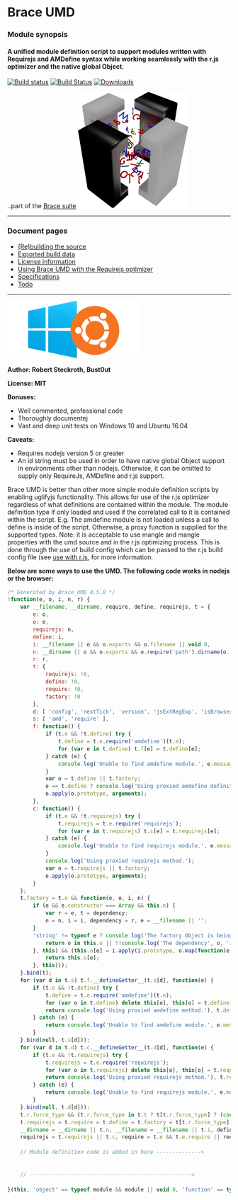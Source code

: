 # Brace UMD
### Module synopsis

#### A unified module definition script to support modules written with Requirejs and AMDefine syntax while working seamlessly with the r.js optimizer and the native global Object.

[![Build status](https://ci.appveyor.com/api/projects/status/j9w4v3romfw971y9/branch/master?svg=true)](https://ci.appveyor.com/project/restarian/brace-umd/branch/master) [![Build Status](https://travis-ci.org/restarian/brace_umd.svg?branch=master)](https://travis-ci.org/restarian/brace_umd) [![Downloads](https://img.shields.io/npm/dm/brace_umd.svg?svg=true)](https://npmjs.org/package/brace_umd)

..part of the [Brace suite](https://github.com/restarian/restarian/blob/master/brace/README.md)
![Brace](https://raw.githubusercontent.com/restarian/restarian/master/brace/doc/image/brace_logo_small.png)

------

### Document pages
* [(Re)building the source](https://github.com/restarian/brace_umd/blob/master/doc/build.md)
* [Exported build data](https://github.com/restarian/brace_umd/blob/master/doc/export.md)
* [License information](https://github.com/restarian/brace_umd/blob/master/doc/license.md)
* [Using Brace UMD with the Requirejs optimizer](https://github.com/restarian/brace_umd/blob/master/doc/optimizer.md)
* [Specifications](https://github.com/restarian/brace_umd/blob/master/doc/specification.md)
* [Todo](https://github.com/restarian/brace_umd/blob/master/doc/todo.md)

----

[![Bash on Windows](https://raw.githubusercontent.com/restarian/brace_umd/master/doc/image/ubuntu_windows_logo.png)](https://github.com/Microsoft/BashOnWindows)

**Author: Robert Steckroth, Bust0ut**

**License: MIT**

**Bonuses:**
* Well commented, professional code
* Thoroughly documentej
* Vast and deep unit tests on Windows 10 and Ubuntu 16.04

**Caveats:**
  * Requires nodejs version 5 or greater
  * An id string must be used in order to have native global Object support in environments other than nodejs. Otherwise, it can be omitted to supply only RequireJs, AMDefine and r.js support.

Brace UMD is better than other more simple module definition scripts by enabling uglifyjs functionality. This allows for use of the r.js optimizer regardless of what definitions are contained within the module. The module definition type if only loaded and used if the correlated call to it is contained within the script. E.g. The amdefine module is not loaded unless a call to define is inside of the script. Otherwise, a proxy function is supplied for the supported types. 
Note: it is acceptable to use mangle and mangle properties with the umd source and in the r.js optimizing process. This is done through the use of build config which can be passed to the r.js build config file (see [use with r.js](https://github.com/restarian/brace_umd/blob/master/doc/optimizer.md), for more information.

**Below are some ways to use the UMD. The following code works in nodejs or the browser:**

```javascript
/* Generated by Brace_UMD 0.5.0 */
!function(e, o, i, n, r) {
    var __filename, __dirname, require, define, requirejs, t = {
        e: o,
        o: e,
        requirejs: n,
        define: i,
        i: __filename || o && o.exports && o.filename || void 0,
        n: __dirname || o && o.exports && o.require('path').dirname(o.filename) || void 0,
        r: r,
        t: {
            requirejs: !0,
            define: !0,
            require: !0,
            factory: !0
        },
        d: [ 'config', 'nextTick', 'version', 'jsExtRegExp', 'isBrowser', 's', 'toUrl', 'undef', 'defined', 'specified', 'onError', 'createNode', 'load', 'exec' ],
        s: [ 'amd', 'require' ],
        f: function() {
            if (t.e && !t.define) try {
                t.define = t.e.require('amdefine')(t.e);
                for (var e in t.define) t.f[e] = t.define[e];
            } catch (e) {
                console.log('Unable to find amdefine module.', e.message);
            }
            var o = t.define || t.factory;
            o == t.define ? console.log('Using proxied amdefine definition.') : console.log('Using factory proxied from amdefine call.'), 
            o.apply(o.prototype, arguments);
        },
        c: function() {
            if (t.e && !t.requirejs) try {
                t.requirejs = t.e.require('requirejs');
                for (var e in t.requirejs) t.c[e] = t.requirejs[e];
            } catch (e) {
                console.log('Unable to find requirejs module.', e.message);
            }
            console.log('Using proxied requirejs method.');
            var o = t.requirejs || t.factory;
            o.apply(o.prototype, arguments);
        }
    };
    t.factory = t.o && function(e, o, i, n) {
        if (e && e.constructor === Array && this.e) {
            var r = e, t = dependency;
            n = n, i = i, dependency = r, e = __filename || '';
        }
        'string' != typeof e ? console.log('The factory Object is being used but the module does not supply an id parameter. Skipping loading of the module.') : o.every(function(o) {
            return o in this.o || !!console.log('The dependency', o, 'is not loaded into the factory. Skipping loading of the module', e);
        }, this) && (this.o[e] = i.apply(i.prototype, o.map(function(e, o) {
            return this.o[e];
        }, this)));
    }.bind(t);
    for (var d in t.s) t.f.__defineGetter__(t.s[d], function(e) {
        if (t.e && !t.define) try {
            t.define = t.e.require('amdefine')(t.e);
            for (var o in t.define) delete this[o], this[o] = t.define[o];
            return console.log('Using proxied amdefine method.'), t.define[e];
        } catch (e) {
            return console.log('Unable to find amdefine module.', e.message);
        }
    }.bind(null, t.s[d]));
    for (var d in t.d) t.c.__defineGetter__(t.d[d], function(e) {
        if (t.e && !t.requirejs) try {
            t.requirejs = t.e.require('requirejs');
            for (var o in t.requirejs) delete this[o], this[o] = t.requirejs[o];
            return console.log('Using proxied requirejs method.'), t.requirejs[o];
        } catch (e) {
            return console.log('Unable to find requirejs module.', e.message);
        }
    }.bind(null, t.d[d]));
    t.r.force_type && (t.r.force_type in t.t ? t[t.r.force_type] ? (console.log('Forcing use of the definition type', t.r.force_type), 
    t.requirejs = t.require = t.define = t.factory = t[t.r.force_type]) : console.log('The forced type', t.r.force_type, 'is not available.') : console.log('The forced type', t.r.force_type, 'specified as an option is not supported by Brace UMD. Supported types are', Object.keys(t.t))), 
    __dirname = __dirname || t.n, __filename = __filename || t.i, define = t.define || t.f, 
    requirejs = t.requirejs || t.c, require = t.e && t.e.require || requirejs;

	// Module definition code is added in here -------------->


	// ---------------------------------------------------<

}(this, 'object' == typeof module && module || void 0, 'function' == typeof define && define || void 0, 'function' == typeof requirejs && requirejs || void 0, {});
```
